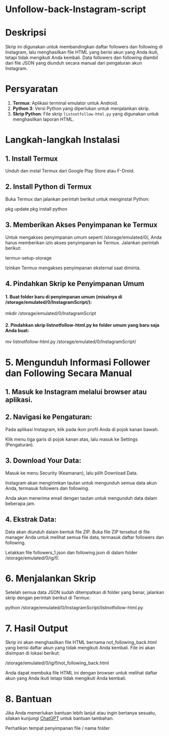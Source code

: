 # Unfollow-back-Instagram-script

# Deskripsi

Skrip ini digunakan untuk membandingkan daftar followers dan following di Instagram, lalu menghasilkan file HTML yang berisi akun yang Anda ikuti, tetapi tidak mengikuti Anda kembali. Data followers dan following diambil dari file JSON yang diunduh secara manual dari pengaturan akun Instagram.

# Persyaratan

1. **Termux**: Aplikasi terminal emulator untuk Android.
2. **Python 3**: Versi Python yang diperlukan untuk menjalankan skrip.
3. **Skrip Python**: File skrip `listnotfollow-html.py` yang digunakan untuk menghasilkan laporan HTML.

# Langkah-langkah Instalasi

## 1. Install Termux

Unduh dan instal Termux dari Google Play Store atau F-Droid.

## 2. Install Python di Termux

Buka Termux dan jalankan perintah berikut untuk menginstal Python:

pkg update
pkg install python

## 3. Memberikan Akses Penyimpanan ke Termux

Untuk mengakses penyimpanan umum seperti /storage/emulated/0/, Anda harus memberikan izin akses penyimpanan ke Termux. Jalankan perintah berikut:

termux-setup-storage

Izinkan Termux mengakses penyimpanan eksternal saat diminta.

## 4. Pindahkan Skrip ke Penyimpanan Umum

#### 1. Buat folder baru di penyimpanan umum (misalnya di /storage/emulated/0/InstagramScript/):

mkdir /storage/emulated/0/InstagramScript


#### 2. Pindahkan skrip listnotfollow-html.py ke folder umum yang baru saja Anda buat:

mv listnotfollow-html.py /storage/emulated/0/InstagramScript/



# 5. Mengunduh Informasi Follower dan Following Secara Manual

## 1. Masuk ke Instagram melalui browser atau aplikasi.


## 2. Navigasi ke Pengaturan:

Pada aplikasi Instagram, klik pada ikon profil Anda di pojok kanan bawah.

Klik menu tiga garis di pojok kanan atas, lalu masuk ke Settings (Pengaturan).

## 3. Download Your Data:

Masuk ke menu Security (Keamanan), lalu pilih Download Data.

Instagram akan mengirimkan tautan untuk mengunduh semua data akun Anda, termasuk followers dan following.

Anda akan menerima email dengan tautan untuk mengunduh data dalam beberapa jam.

## 4. Ekstrak Data:

Data akan diunduh dalam bentuk file ZIP. Buka file ZIP tersebut di file manager Anda untuk melihat semua file data, termasuk daftar followers dan following.

Letakkan file followers_1.json dan following.json di dalam folder /storage/emulated/0/ig/f/.

# 6. Menjalankan Skrip

Setelah semua data JSON sudah ditempatkan di folder yang benar, jalankan skrip dengan perintah berikut di Termux:

python /storage/emulated/0/InstagramScript/listnotfollow-html.py

# 7. Hasil Output

Skrip ini akan menghasilkan file HTML bernama not_following_back.html yang berisi daftar akun yang tidak mengikuti Anda kembali. File ini akan disimpan di lokasi berikut:

/storage/emulated/0/ig/f/not_following_back.html

Anda dapat membuka file HTML ini dengan browser untuk melihat daftar akun yang Anda ikuti tetapi tidak mengikuti Anda kembali.

# 8. Bantuan

Jika Anda memerlukan bantuan lebih lanjut atau ingin bertanya sesuatu, silakan kunjungi [ChatGPT](https://chat.openai.com) untuk bantuan tambahan.

Perhatikan tempat penyimpanan file / nama folder
